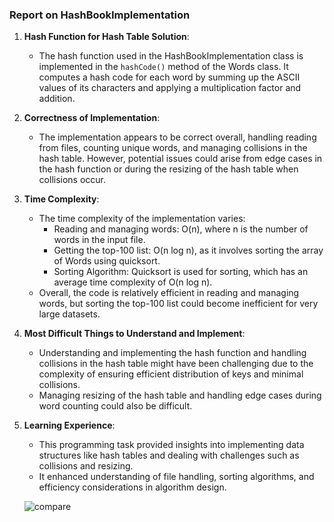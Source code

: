 ### Report on HashBookImplementation

1. **Hash Function for Hash Table Solution**:
   - The hash function used in the HashBookImplementation class is implemented in the `hashCode()` method of the Words class. It computes a hash code for each word by summing up the ASCII values of its characters and applying a multiplication factor and addition.

2. **Correctness of Implementation**:
   - The implementation appears to be correct overall, handling reading from files, counting unique words, and managing collisions in the hash table. However, potential issues could arise from edge cases in the hash function or during the resizing of the hash table when collisions occur.

3. **Time Complexity**:
   - The time complexity of the implementation varies:
     - Reading and managing words: O(n), where n is the number of words in the input file.
     - Getting the top-100 list: O(n log n), as it involves sorting the array of Words using quicksort.
     - Sorting Algorithm: Quicksort is used for sorting, which has an average time complexity of O(n log n).
   - Overall, the code is relatively efficient in reading and managing words, but sorting the top-100 list could become inefficient for very large datasets.

4. **Most Difficult Things to Understand and Implement**:
   - Understanding and implementing the hash function and handling collisions in the hash table might have been challenging due to the complexity of ensuring efficient distribution of keys and minimal collisions.
   - Managing resizing of the hash table and handling edge cases during word counting could also be difficult.

5. **Learning Experience**:
   - This programming task provided insights into implementing data structures like hash tables and dealing with challenges such as collisions and resizing.
   - It enhanced understanding of file handling, sorting algorithms, and efficiency considerations in algorithm design.
   
   ![compare](E:\work\单子\侯胜盈DSA01-04\NJIT-DSA-2024-origin-main\NJIT-DSA-2024-origin-main\07-booksandwords\compare.png)